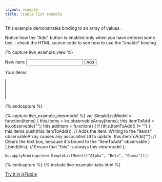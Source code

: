 ```yaml
---
layout: example
title: Simple list example
---
```


This example demonstrates binding to an array of values.

Notice how the "Add" button is enabled only when you have entered some text - check the HTML source code to see how to use the "enable" binding.

{% capture live_example_view %}
<form data-bind="submit: addItem">
    New item:
    <input data-bind='value: itemToAdd, valueUpdate: "afterkeydown"' />
    <button type="submit" data-bind="enable: itemToAdd().length > 0">Add</button>
    <p>Your items:</p>
    <select multiple="multiple" width="50" data-bind="options: items"> </select>
</form>

{% endcapture %}

{% capture live_example_viewmodel %}
    var SimpleListModel = function(items) {
        this.items = ko.observableArray(items);
        this.itemToAdd = ko.observable("");
        this.addItem = function() {
            if (this.itemToAdd() != "") {
                this.items.push(this.itemToAdd()); // Adds the item. Writing to the "items" observableArray causes any associated UI to update.
                this.itemToAdd(""); // Clears the text box, because it's bound to the "itemToAdd" observable
            }
        }.bind(this);  // Ensure that "this" is always this view model
    };

    ko.applyBindings(new SimpleListModel(["Alpha", "Beta", "Gamma"]));
{% endcapture %}
{% include live-example-tabs.html %}

[Try it in jsFiddle](http://jsfiddle.net/rniemeyer/bxfXd/)